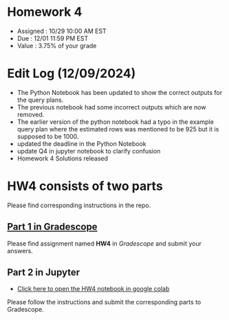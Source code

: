 # Homework 4
* Assigned : 10/29 10:00 AM EST
* Due : 12/01 11:59 PM EST 
* Value : 3.75% of your grade

# Edit Log (12/09/2024)
* The Python Notebook has been updated to show the correct outputs for the query plans.
* The previous notebook had some incorrect outputs which are now removed.
* The earlier version of the python notebook had a typo in the example query plan where the estimated rows was mentioned to be 925 but it is supposed to be 1000. 
* updated the deadline in the Python Notebook
* update Q4 in jupyter notebook to clarify confusion
* Homework 4 Solutions released

# HW4 consists of two parts

Please find corresponding instructions in the repo.

## [Part 1 in Gradescope](https://www.gradescope.com)

Please find assignment named **HW4** in *Gradescope* and submit your answers.

## Part 2 in Jupyter

* [Click here to open the HW4 notebook in google colab](https://github.com/w4111/hw4-f24/blob/main/hw4_part2.ipynb)

Please follow the instructions and submit the corresponding parts to Gradescope.
